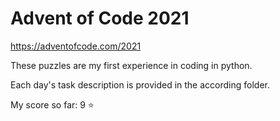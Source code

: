 # Advent of Code 2021

https://adventofcode.com/2021

These puzzles are my first experience in coding in python.

Each day's task description is provided in the according folder.

My score so far: 9 :star:
